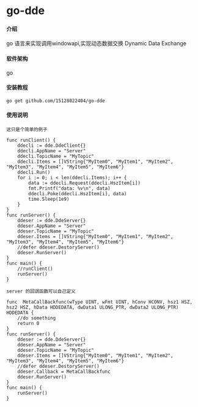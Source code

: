 # go-dde

#### 介绍
go 语言来实现调用windowapi,实现动态数据交换 Dynamic Data Exchange

#### 软件架构
go


#### 安装教程
```
go get github.com/15128022404/go-dde
```

#### 使用说明
```这只是个简单的例子```
```
func runClient() {
	ddecli := dde.DdeClient{}
	ddecli.AppName = "Server"
	ddecli.TopicName = "MyTopic"
	ddecli.Items = []VString{"MyItem0", "MyItem1", "MyItem2", "MyItem3", "MyItem4", "MyItem5", "MyItem6"}
	ddecli.Run()
	for i := 0; i < len(ddecli.Items); i++ {
		data := ddecli.Request(ddecli.HszItem[i])
		fmt.Printf("data: %v\n", data)
		ddecli.Poke(ddecli.HszItem[i], data)
		time.Sleep(1e9)
	}
}
func runServer() {
	ddeser := dde.DdeServer{}
	ddeser.AppName = "Server"
	ddeser.TopicName = "MyTopic"
	ddeser.Items = []VString{"MyItem0", "MyItem1", "MyItem2", "MyItem3", "MyItem4", "MyItem5", "MyItem6"}
	//defer ddeser.DestoryServer()
	ddeser.RunServer()
}
func main() {
	//runClient()
	runServer()
}
```
```server 的回调函数可以自己定义```
```
func  MetaCallBackfunc(wType UINT, wFmt UINT, hConv HCONV, hsz1 HSZ, hsz2 HSZ, hData HDDEDATA, dwData1 ULONG_PTR, dwData2 ULONG_PTR) HDDEDATA {
    //do something
	return 0
}
func runServer() {
	ddeser := dde.DdeServer{}
	ddeser.AppName = "Server"
	ddeser.TopicName = "MyTopic"
	ddeser.Items = []VString{"MyItem0", "MyItem1", "MyItem2", "MyItem3", "MyItem4", "MyItem5", "MyItem6"}
	//defer ddeser.DestoryServer()
    ddeser.Callback = MetaCallBackfunc
	ddeser.RunServer()
}
func main() {
	runServer()
}
```
